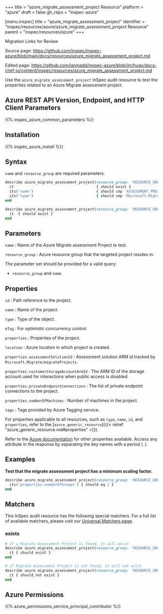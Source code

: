 +++
title = "azure_migrate_assessment_project Resource"
platform = "azure"
draft = false
gh_repo = "inspec-azure"

[menu.inspec]
title = "azure_migrate_assessment_project"
identifier = "inspec/resources/azure/azure_migrate_assessment_project Resource"
parent = "inspec/resources/azure"
+++

<div class="admonition-note">
<p class="admonition-note-title">Migration Links for Review</p>
<div class="admonition-note-text">
<p>Source page: <a href="https://github.com/inspec/inspec-azure/blob/main/docs/resources/azure_migrate_assessment_project.md">https://github.com/inspec/inspec-azure/blob/main/docs/resources/azure_migrate_assessment_project.md</a></p>
<p>Edited page: <a href="https://github.com/ianmadd/inspec-azure/blob/im/hugo/docs-chef-io/content/inspec/resources/azure_migrate_assessment_project.md">https://github.com/ianmadd/inspec-azure/blob/im/hugo/docs-chef-io/content/inspec/resources/azure_migrate_assessment_project.md</a></p>
</div>
</div>


Use the `azure_migrate_assessment_project` InSpec audit resource to test the properties related to an Azure Migrate assessment project.

## Azure REST API Version, Endpoint, and HTTP Client Parameters

{{% inspec_azure_common_parameters %}}

## Installation

{{% inspec_azure_install %}}

## Syntax

`name` and `resource_group` are required parameters.

```ruby
describe azure_migrate_assessment_project(resource_group: 'RESOURCE_GROUP', name: 'ASSESSMENT_PROJECT_NAME') do
  it                                      { should exist }
  its('name')                             { should cmp 'ASSESSMENT_PROJECT_NAME' }
  its('type')                             { should cmp 'Microsoft.Migrate/assessmentprojects' }
end
```

```ruby
describe azure_migrate_assessment_project(resource_group: 'RESOURCE_GROUP', name: 'ASSESSMENT_PROJECT_NAME') do
  it  { should exist }
end
```

## Parameters

`name`
: Name of the Azure Migrate assessment Project to test.

`resource_group`
: Azure resource group that the targeted project resides in.

The parameter set should be provided for a valid query:

- `resource_group` and `name`.

## Properties

`id`
: Path reference to the project.

`name`
: Name of the project.

`type`
: Type of the object.

`eTag`
: For optimistic concurrency control.

`properties`
: Properties of the project.

`location`
: Azure location in which project is created.

`properties.assessmentSolutionId`
: Assessment solution ARM id tracked by `Microsoft.Migrate/migrateProjects`.

`properties.customerStorageAccountArmId`
: The ARM ID of the storage account used for interactions when public access is disabled.

`properties.privateEndpointConnections`
: The list of private endpoint connections to the project.

`properties.numberOfMachines`
: Number of machines in the project.

`tags`
: Tags provided by Azure Tagging service.

For properties applicable to all resources, such as `type`, `name`, `id`, and `properties`, refer to the [`azure_generic_resource`]({{< relref "azure_generic_resource.md#properties" >}}).

Refer to the [Azure documentation](https://docs.microsoft.com/en-us/rest/api/migrate/assessment/projects/get) for other properties available. Access any attribute in the response by separating the key names with a period (`.`).

## Examples

**Test that the migrate assessment project has a minimum scaling factor.**

```ruby
describe azure_migrate_assessment_project(resource_group: 'RESOURCE_GROUP', name: 'ASSESSMENT_PROJECT_NAME') do
  its('properties.numberOfGroups') { should eq 2 }
end
```

## Matchers

This InSpec audit resource has the following special matchers. For a full list of available matchers, please visit our [Universal Matchers page](/inspec/matchers/).

### exists

```ruby
# If a Migrate Assessment Project is found, it will exist
describe azure_migrate_assessment_project(resource_group: 'RESOURCE_GROUP', name: 'ASSESSMENT_PROJECT_NAME') do
  it { should exist }
end

# if Migrate Assessment Project is not found, it will not exist
describe azure_migrate_assessment_project(resource_group: 'RESOURCE_GROUP', name: 'ASSESSMENT_PROJECT_NAME') do
  it { should_not exist }
end
```

## Azure Permissions

{{% azure_permissions_service_principal_contributor %}}
